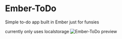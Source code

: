 # Ember-ToDo
Simple to-do app built in Ember just for funsies

currently only uses localstorage
![Ember-ToDo preview](https://dl.dropboxusercontent.com/s/2jkpkjmx2lk270r/B422E1A7-97D5-4F92-AEF7-FFE329484714-637-00003497DA17306C.gif?dl=0)
